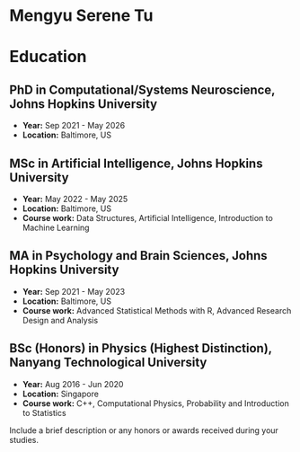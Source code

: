 # Mengyu Serene Tu

# Education

## PhD in Computational/Systems Neuroscience, Johns Hopkins University
  - **Year:** Sep 2021 - May 2026
  - **Location:** Baltimore, US


## MSc in Artificial Intelligence, Johns Hopkins University
  - **Year:** May 2022 - May 2025
  - **Location:** Baltimore, US
  - **Course work:** Data Structures, Artificial Intelligence, Introduction to Machine Learning


## MA in Psychology and Brain Sciences, Johns Hopkins University
  - **Year:** Sep 2021 - May 2023
  - **Location:** Baltimore, US
  - **Course work:** 	Advanced Statistical Methods with R, Advanced Research Design and Analysis
  
## BSc (Honors) in Physics (Highest Distinction), Nanyang Technological University
  - **Year:** Aug 2016 - Jun 2020
  - **Location:** Singapore
  - **Course work:** C++, Computational Physics, Probability and Introduction to Statistics
  
  Include a brief description or any honors or awards received during your studies.
